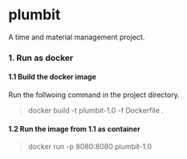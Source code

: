 # plumbit
A time and material management project.

### 1. Run as docker

#### 1.1 Build the docker image
Run the follwoing command in the project directory.
> docker build -t plumbit-1.0  -f Dockerfile .

#### 1.2 Run the image from 1.1 as container
> docker run -p 8080:8080 plumbit-1.0